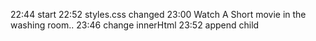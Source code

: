 22:44 start
22:52 styles.css changed
23:00 Watch A Short movie in the washing room..
23:46 change innerHtml
23:52 append child

